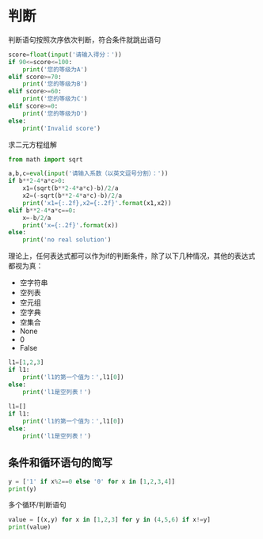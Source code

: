 # 判断

判断语句按照次序依次判断，符合条件就跳出语句

```python
score=float(input('请输入得分：'))
if 90<=score<=100:
    print('您的等级为A')
elif score>=70:
    print('您的等级为B')
elif score>=60:
    print('您的等级为C')
elif score>=0:
    print('您的等级为D')
else:
    print('Invalid score')
```    

求二元方程组解
```python
from math import sqrt

a,b,c=eval(input('请输入系数（以英文逗号分割）：'))
if b**2-4*a*c>0:
    x1=(sqrt(b**2-4*a*c)-b)/2/a
    x2=(-sqrt(b**2-4*a*c)-b)/2/a
    print('x1={:.2f},x2={:.2f}'.format(x1,x2))
elif b**2-4*a*c==0:
    x=-b/2/a
    print('x={:.2f}'.format(x))
else:
    print('no real solution')
```

理论上，任何表达式都可以作为if的判断条件，除了以下几种情况，其他的表达式都视为真：
* 空字符串
* 空列表
* 空元组
* 空字典
* 空集合
* None
* 0
* False

```python
l1=[1,2,3]
if l1:
    print('l1的第一个值为：',l1[0])
else:
    print('l1是空列表！')
    
l1=[]
if l1:
    print('l1的第一个值为：',l1[0])
else:
    print('l1是空列表！')
``` 
            
## 条件和循环语句的简写

```python
y = ['1' if x%2==0 else '0' for x in [1,2,3,4]]
print(y)
```

多个循环/判断语句
```python
value = [(x,y) for x in [1,2,3] for y in (4,5,6) if x!=y]
print(value)
```
